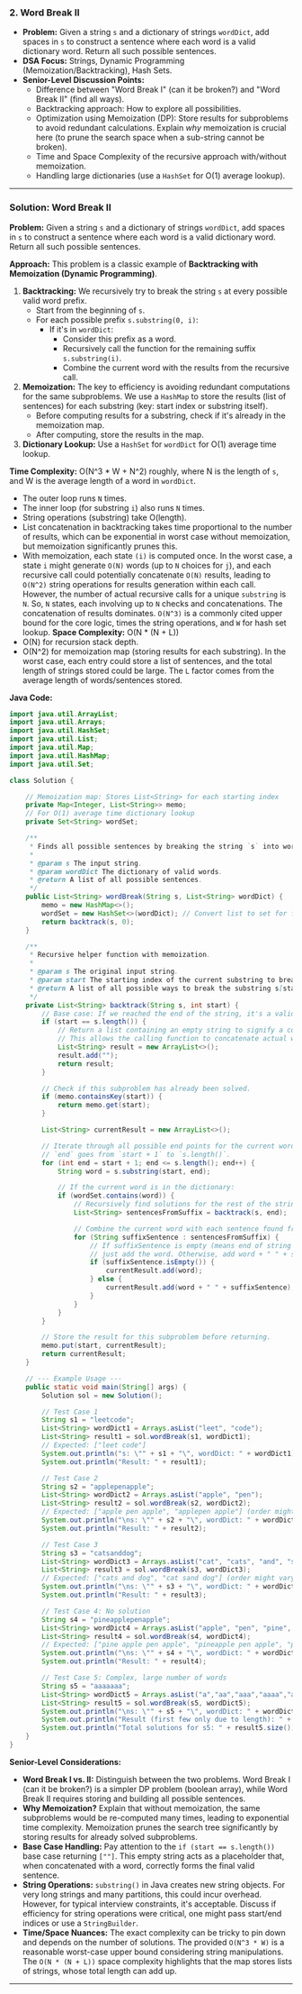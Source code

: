 ### 2. **Word Break II**

*   **Problem:** Given a string `s` and a dictionary of strings `wordDict`, add spaces in `s` to construct a sentence where each word is a valid dictionary word. Return all such possible sentences.
*   **DSA Focus:** Strings, Dynamic Programming (Memoization/Backtracking), Hash Sets.
*   **Senior-Level Discussion Points:**
    *   Difference between "Word Break I" (can it be broken?) and "Word Break II" (find all ways).
    *   Backtracking approach: How to explore all possibilities.
    *   Optimization using Memoization (DP): Store results for subproblems to avoid redundant calculations. Explain *why* memoization is crucial here (to prune the search space when a sub-string cannot be broken).
    *   Time and Space Complexity of the recursive approach with/without memoization.
    *   Handling large dictionaries (use a `HashSet` for O(1) average lookup).

---

### Solution: Word Break II

**Problem:** Given a string `s` and a dictionary of strings `wordDict`, add spaces in `s` to construct a sentence where each word is a valid dictionary word. Return all such possible sentences.

**Approach:**
This problem is a classic example of **Backtracking with Memoization (Dynamic Programming)**.

1.  **Backtracking:** We recursively try to break the string `s` at every possible valid word prefix.
    *   Start from the beginning of `s`.
    *   For each possible prefix `s.substring(0, i)`:
        *   If it's in `wordDict`:
            *   Consider this prefix as a word.
            *   Recursively call the function for the remaining suffix `s.substring(i)`.
            *   Combine the current word with the results from the recursive call.
2.  **Memoization:** The key to efficiency is avoiding redundant computations for the same subproblems. We use a `HashMap` to store the results (list of sentences) for each substring (key: start index or substring itself).
    *   Before computing results for a substring, check if it's already in the memoization map.
    *   After computing, store the results in the map.
3.  **Dictionary Lookup:** Use a `HashSet` for `wordDict` for O(1) average time lookup.

**Time Complexity:** O(N^3 * W + N^2) roughly, where N is the length of `s`, and W is the average length of a word in `wordDict`.
*   The outer loop runs `N` times.
*   The inner loop (for substring `i`) also runs `N` times.
*   String operations (substring) take O(length).
*   List concatenation in backtracking takes time proportional to the number of results, which can be exponential in worst case without memoization, but memoization significantly prunes this.
*   With memoization, each state `(i)` is computed once. In the worst case, a state `i` might generate `O(N)` words (up to `N` choices for `j`), and each recursive call could potentially concatenate `O(N)` results, leading to `O(N^2)` string operations for results generation within each call. However, the number of actual recursive calls for a unique `substring` is `N`. So, `N` states, each involving up to `N` checks and concatenations. The concatenation of results dominates. `O(N^3)` is a commonly cited upper bound for the core logic, times the string operations, and `W` for hash set lookup.
**Space Complexity:** O(N * (N + L))
*   O(N) for recursion stack depth.
*   O(N^2) for memoization map (storing results for each substring). In the worst case, each entry could store a list of sentences, and the total length of strings stored could be large. The `L` factor comes from the average length of words/sentences stored.

**Java Code:**

```java
import java.util.ArrayList;
import java.util.Arrays;
import java.util.HashSet;
import java.util.List;
import java.util.Map;
import java.util.HashMap;
import java.util.Set;

class Solution {

    // Memoization map: Stores List<String> for each starting index
    private Map<Integer, List<String>> memo;
    // For O(1) average time dictionary lookup
    private Set<String> wordSet;

    /**
     * Finds all possible sentences by breaking the string `s` into words from `wordDict`.
     *
     * @param s The input string.
     * @param wordDict The dictionary of valid words.
     * @return A list of all possible sentences.
     */
    public List<String> wordBreak(String s, List<String> wordDict) {
        memo = new HashMap<>();
        wordSet = new HashSet<>(wordDict); // Convert list to set for faster lookups
        return backtrack(s, 0);
    }

    /**
     * Recursive helper function with memoization.
     *
     * @param s The original input string.
     * @param start The starting index of the current substring to break.
     * @return A list of all possible ways to break the substring s[start...] into valid words.
     */
    private List<String> backtrack(String s, int start) {
        // Base case: If we reached the end of the string, it's a valid break.
        if (start == s.length()) {
            // Return a list containing an empty string to signify a complete path.
            // This allows the calling function to concatenate actual words without issues.
            List<String> result = new ArrayList<>();
            result.add("");
            return result;
        }

        // Check if this subproblem has already been solved.
        if (memo.containsKey(start)) {
            return memo.get(start);
        }

        List<String> currentResult = new ArrayList<>();

        // Iterate through all possible end points for the current word.
        // `end` goes from `start + 1` to `s.length()`.
        for (int end = start + 1; end <= s.length(); end++) {
            String word = s.substring(start, end);

            // If the current word is in the dictionary:
            if (wordSet.contains(word)) {
                // Recursively find solutions for the rest of the string.
                List<String> sentencesFromSuffix = backtrack(s, end);

                // Combine the current word with each sentence found from the suffix.
                for (String suffixSentence : sentencesFromSuffix) {
                    // If suffixSentence is empty (means end of string was reached),
                    // just add the word. Otherwise, add word + " " + suffixSentence.
                    if (suffixSentence.isEmpty()) {
                        currentResult.add(word);
                    } else {
                        currentResult.add(word + " " + suffixSentence);
                    }
                }
            }
        }

        // Store the result for this subproblem before returning.
        memo.put(start, currentResult);
        return currentResult;
    }

    // --- Example Usage ---
    public static void main(String[] args) {
        Solution sol = new Solution();

        // Test Case 1
        String s1 = "leetcode";
        List<String> wordDict1 = Arrays.asList("leet", "code");
        List<String> result1 = sol.wordBreak(s1, wordDict1);
        // Expected: ["leet code"]
        System.out.println("s: \"" + s1 + "\", wordDict: " + wordDict1);
        System.out.println("Result: " + result1);

        // Test Case 2
        String s2 = "applepenapple";
        List<String> wordDict2 = Arrays.asList("apple", "pen");
        List<String> result2 = sol.wordBreak(s2, wordDict2);
        // Expected: ["apple pen apple", "applepen apple"] (order might vary)
        System.out.println("\ns: \"" + s2 + "\", wordDict: " + wordDict2);
        System.out.println("Result: " + result2);

        // Test Case 3
        String s3 = "catsanddog";
        List<String> wordDict3 = Arrays.asList("cat", "cats", "and", "sand", "dog");
        List<String> result3 = sol.wordBreak(s3, wordDict3);
        // Expected: ["cats and dog", "cat sand dog"] (order might vary)
        System.out.println("\ns: \"" + s3 + "\", wordDict: " + wordDict3);
        System.out.println("Result: " + result3);

        // Test Case 4: No solution
        String s4 = "pineapplepenapple";
        List<String> wordDict4 = Arrays.asList("apple", "pen", "pine", "pineapple");
        List<String> result4 = sol.wordBreak(s4, wordDict4);
        // Expected: ["pine apple pen apple", "pineapple pen apple", "pine applepen apple"]
        System.out.println("\ns: \"" + s4 + "\", wordDict: " + wordDict4);
        System.out.println("Result: " + result4);

        // Test Case 5: Complex, large number of words
        String s5 = "aaaaaaa";
        List<String> wordDict5 = Arrays.asList("a","aa","aaa","aaaa","aaaaa","aaaaaa","aaaaaaa");
        List<String> result5 = sol.wordBreak(s5, wordDict5);
        System.out.println("\ns: \"" + s5 + "\", wordDict: " + wordDict5);
        System.out.println("Result (first few only due to length): " + result5.subList(0, Math.min(5, result5.size())));
        System.out.println("Total solutions for s5: " + result5.size()); // Should be 64
    }
}
```

**Senior-Level Considerations:**

*   **Word Break I vs. II:** Distinguish between the two problems. Word Break I (can it be broken?) is a simpler DP problem (boolean array), while Word Break II requires storing and building all possible sentences.
*   **Why Memoization?** Explain that without memoization, the same subproblems would be re-computed many times, leading to exponential time complexity. Memoization prunes the search tree significantly by storing results for already solved subproblems.
*   **Base Case Handling:** Pay attention to the `if (start == s.length())` base case returning `[""]`. This empty string acts as a placeholder that, when concatenated with a word, correctly forms the final valid sentence.
*   **String Operations:** `substring()` in Java creates new string objects. For very long strings and many partitions, this could incur overhead. However, for typical interview constraints, it's acceptable. Discuss if efficiency for string operations were critical, one might pass start/end indices or use a `StringBuilder`.
*   **Time/Space Nuances:** The exact complexity can be tricky to pin down and depends on the number of solutions. The provided `O(N^3 * W)` is a reasonable worst-case upper bound considering string manipulations. The `O(N * (N + L))` space complexity highlights that the map stores lists of strings, whose total length can add up.

---